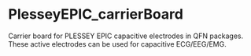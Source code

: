 # PlesseyEPIC_carrierBoard
Carrier board for PLESSEY EPIC capacitive electrodes in QFN packages. These active electrodes can be used for capacitive ECG/EEG/EMG.
